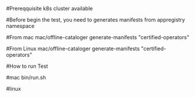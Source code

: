 #Prereqquisite 
k8s cluster available

#Before begin the test, you need to generates manifests from appregistry namespace

#From mac
mac/offline-cataloger generate-manifests "certified-operators"

#From Linux
mac/offline-cataloger generate-manifests "certified-operators"

#How to run Test

#mac
bin/run.sh <manifest-directory>

#linux